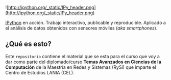 ![http://ipython.org/_static/IPy_header.png](http://ipython.org/_static/IPy_header.png)

[IPython](http://ipython.org/) en acción. Trabajo interactivo, publicable y reproducible. Aplicado a el análisis de datos obtenidos con sensores móviles (_aka smartphones_).

¿Qué es esto?
------

Este `repositorio` contiene el material que se esta para el curso que voy a dar como parte del diplomado/curso **Temas Avanzados en Ciencias de la Computación** de la Maestría en Redes y Sistemas (RySi) que imparte el Centro de Estudios LANIA (CEL).
